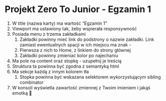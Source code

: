 # Projekt Zero To Junior - Egzamin 1

1.  W title (nazwa karty) ma wartość “Egzamin 1”
2.  Viewport ma ustawiony tak, żeby wspierała responsywność
3.  Posiada menu z trzema zakładkami
    1.  Zakładki powinny mieć link do podstrony o nazwie zakładki. Link zamiast ewentualnych spacji w ich miejscu ma znak -
    2.  Pierwsza z nich to Home, z linkiem do strony głównej
    3.  Zakładki powinny zmieniać kolor po najechaniu
4.  Ma pole na content oraz stopkę - uzupełnij je treścią
5.  Struktura ta powinna być zgodna z semantyką html
6.  Ma sekcje każdą z innym kolorem tła
    1.  Stopka powinna być wskazana selektorem wykorzystującym sibling combinator
7.  W konsoli wyświetla zawartość zmiennej z Twoim imieniem i jakąś emotką 🙂